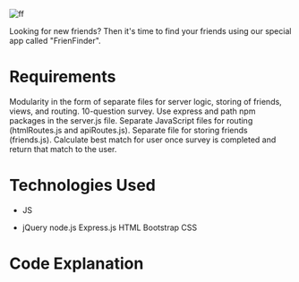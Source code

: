 ![ff](https://user-images.githubusercontent.com/52087686/66705479-c3078e00-ecec-11e9-94bb-a7b044694470.jpeg)


Looking for new friends? Then it's time to find your friends using our special app called "FrienFinder".

# Requirements

Modularity in the form of separate files for server logic, storing of friends, views, and routing.
10-question survey.
Use express and path npm packages in the server.js file.
Separate JavaScript files for routing (htmlRoutes.js and apiRoutes.js).
Separate file for storing friends (friends.js).
Calculate best match for user once survey is completed and return that match to the user.


# Technologies Used

- JS
* jQuery
node.js
Express.js
HTML
Bootstrap
CSS

# Code Explanation

